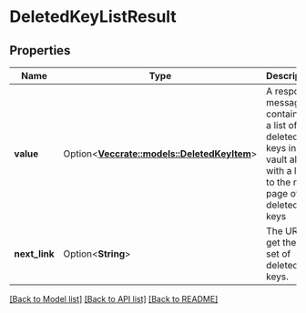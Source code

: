 # DeletedKeyListResult

## Properties

Name | Type | Description | Notes
------------ | ------------- | ------------- | -------------
**value** | Option<[**Vec<crate::models::DeletedKeyItem>**](DeletedKeyItem.md)> | A response message containing a list of deleted keys in the vault along with a link to the next page of deleted keys | [optional][readonly]
**next_link** | Option<**String**> | The URL to get the next set of deleted keys. | [optional][readonly]

[[Back to Model list]](../README.md#documentation-for-models) [[Back to API list]](../README.md#documentation-for-api-endpoints) [[Back to README]](../README.md)


